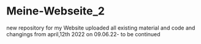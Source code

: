 # Meine-Webseite_2
new repository for my Website
uploaded all existing material and code and changings from april,12th 2022
on 09.06.22- to be continued

